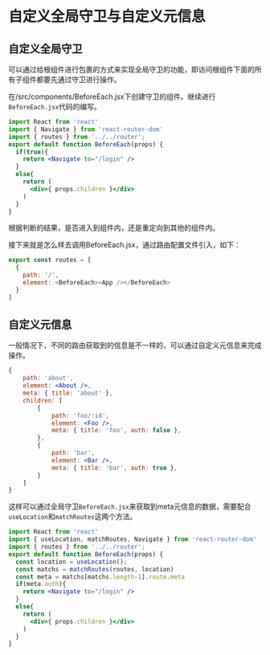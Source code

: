 # 自定义全局守卫与自定义元信息

## 自定义全局守卫

可以通过给根组件进行包裹的方式来实现全局守卫的功能，即访问根组件下面的所有子组件都要先通过守卫进行操作。

在/src/components/BeforeEach.jsx下创建守卫的组件。继续进行`BeforeEach.jsx`代码的编写。

```jsx
import React from 'react'
import { Navigate } from 'react-router-dom'
import { routes } from '../../router';
export default function BeforeEach(props) {
  if(true){
    return <Navigate to="/login" />
  }
  else{
    return (
      <div>{ props.children }</div>
    )
  }
}
```

根据判断的结果，是否进入到组件内，还是重定向到其他的组件内。

接下来就是怎么样去调用BeforeEach.jsx，通过路由配置文件引入，如下：

```javascript
export const routes = [
  {
    path: '/',
    element: <BeforeEach><App /></BeforeEach>
  }
]
```

## 自定义元信息

一般情况下，不同的路由获取到的信息是不一样的，可以通过自定义元信息来完成操作。

```jsx
{
    path: 'about',
    element: <About />,
    meta: { title: 'about' },
    children: [
        {
            path: 'foo/:id',
            element: <Foo />,
            meta: { title: 'foo', auth: false },
        },
        {
            path: 'bar',
            element: <Bar />,
            meta: { title: 'bar', auth: true },
        }
    ]
}
```

这样可以通过全局守卫`BeforeEach.jsx`来获取到meta元信息的数据，需要配合`useLocation`和`matchRoutes`这两个方法。

```jsx
import React from 'react'
import { useLocation, matchRoutes, Navigate } from 'react-router-dom'
import { routes } from '../../router';
export default function BeforeEach(props) {
  const location = useLocation();
  const matchs = matchRoutes(routes, location)
  const meta = matchs[matchs.length-1].route.meta
  if(meta.auth){
    return <Navigate to="/login" />
  }
  else{
    return (
      <div>{ props.children }</div>
    )
  }
}
```

